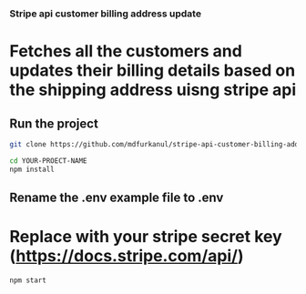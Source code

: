 ### Stripe api customer billing address update

# Fetches all the customers and updates their billing details based on the shipping address uisng stripe api

## Run the project

```bash
git clone https://github.com/mdfurkanul/stripe-api-customer-billing-address-update.git YOUR-PROECT-NAME

cd YOUR-PROECT-NAME
npm install
```

## Rename the .env example file to .env

# Replace with your stripe secret key (https://docs.stripe.com/api/)

```bash
npm start
```
